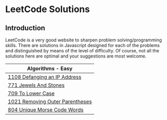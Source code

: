 # **LeetCode Solutions**

## Introduction

LeetCode is a very good website to sharpen problem solving/programming skills. There are solutions in Javascript designed for each of the problems and distinguished by means of the level of difficulty. Of course, not all the solutions here are optimal and your suggestions are most welcome.

| Algorithms - Easy |
| ------------- |
| [1108 Defanging an IP Address](Level_Easy/1108_Defanging_IP_Address.js) |
| [771 Jewels And Stones](Level_Easy/771_Jewels_And_Stones.js) |
| [709 To Lower Case](Level_Easy/709_ToLowerCase.js) |
| [1021 Removing Outer Parentheses](Level_Easy/1021_Remove_Outer_Parentheses.js)
| [804 Unique Morse Code Words](Level_Easy/804_Unique_Morse_Code.js)
